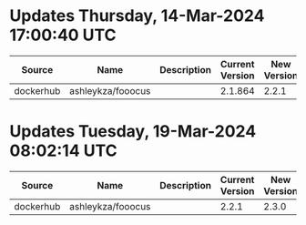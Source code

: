 # Updates Thursday, 14-Mar-2024 17:00:40 UTC
| Source    | Name              | Description | Current Version | New Version | Current AppVersion | New AppVersion | Reference                                       |
| --------- | ----------------- | ----------- | --------------- | ----------- | ------------------ | -------------- | ----------------------------------------------- |
| dockerhub | ashleykza/fooocus |             | 2.1.864         | 2.2.1       |                    |                | https://hub.docker.com/r/ashleykza/fooocus/tags |

# Updates Tuesday, 19-Mar-2024 08:02:14 UTC
| Source    | Name              | Description | Current Version | New Version | Current AppVersion | New AppVersion | Reference                                       |
| --------- | ----------------- | ----------- | --------------- | ----------- | ------------------ | -------------- | ----------------------------------------------- |
| dockerhub | ashleykza/fooocus |             | 2.2.1           | 2.3.0       |                    |                | https://hub.docker.com/r/ashleykza/fooocus/tags |

